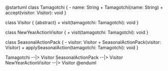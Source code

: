 @startuml
class Tamagotchi {
    - name: String
    + Tamagotchi(name: String)
    + accept(visitor: Visitor): void
}

class Visitor {
    {abstract} + visit(tamagotchi: Tamagotchi): void
}

class NewYearActionVisitor {
    + visit(tamagotchi: Tamagotchi): void
}

class SeasonalActionPack {
    - visitor: Visitor
    + SeasonalActionPack(visitor: Visitor)
    + applySeasonalAction(tamagotchi: Tamagotchi): void
}

Tamagotchi --|> Visitor
SeasonalActionPack --|> Visitor
NewYearActionVisitor --|> Visitor
@enduml
